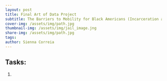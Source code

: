 ```yaml
---
layout: post
title: Final Art of Data Project
subtitle: The Barriers to Mobility for Black Americans (Incarceration and Economic Disparities) 
cover-img: /assets/img/path.jpg
thumbnail-img: /assets/img/jail_image.jng
share-img: /assets/img/path.jpg
tags: 
author: Sienna Correia
---
```


## Tasks:
1. 
